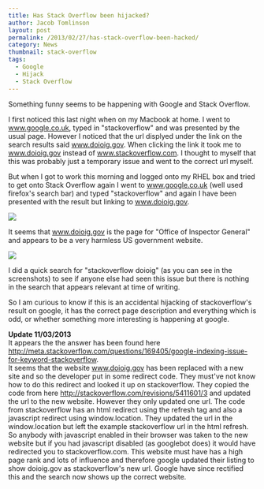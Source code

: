 ```yaml
---
title: Has Stack Overflow been hijacked?
author: Jacob Tomlinson
layout: post
permalink: /2013/02/27/has-stack-overflow-been-hacked/
category: News
thumbnail: stack-overflow
tags:
  - Google
  - Hijack
  - Stack Overflow
---
```

Something funny seems to be happening with Google and Stack Overflow.

I first noticed this last night when on my Macbook at home. I went to www.google.co.uk, typed in "stackoverflow" and was presented by the usual page. However I noticed that the url displyed under the link on the search results said www.doioig.gov. When clicking the link it took me to www.doioig.gov instead of www.stackoverflow.com. I thought to myself that this was probably just a temporary issue and went to the correct url myself.

But when I got to work this morning and logged onto my RHEL box and tried to get onto Stack Overflow again I went to www.google.co.uk (well used firefox's search bar) and typed "stackoverflow" and again I have been presented with the result but linking to www.doioig.gov.

![](http://i.imgur.com/NwpQL7P.png)

It seems that www.doioig.gov is the page for "Office of Inspector General" and appears to be a very harmless US government website.

![](http://i.imgur.com/C9tvnt2.png)

I did a quick search for "stackoverflow doioig" (as you can see in the screenshots) to see if anyone else had seen this issue but there is nothing in the search that appears relevant at time of writing.

So I am curious to know if this is an accidental hijacking of stackoverflow's result on google, it has the correct page description and everything which is odd, or whether something more interesting is happening at google.

**Update 11/03/2013**  
It appears the the answer has been found here <http://meta.stackoverflow.com/questions/169405/google-indexing-issue-for-keyword-stackoverflow>.  
It seems that the website www.doioig.gov has been replaced with a new site and so the developer put in some redirect code. They must've not know how to do this redirect and looked it up on stackoverflow. They copied the code from here <http://stackoverflow.com/revisions/5411601/3> and updated the url to the new website. However they only updated one url. The code from stackoverflow has an html redirect using the refresh tag and also a javascript redirect using window.location. They updated the url in the window.location but left the example stackoverflow url in the html refresh. So anybody with javascript enabled in their browser was taken to the new website but if you had javascript disabled (as googlebot does) it would have redirected you to stackoverflow.com. This website must have has a high page rank and lots of influence and therefore google updated their listing to show doioig.gov as stackoverflow's new url. Google have since rectified this and the search now shows up the correct website.

 [1]: http://www.jacobtomlinson.co.uk/wp-content/uploads/2013/02/stackoverflowdoioig.png
 [2]: http://www.jacobtomlinson.co.uk/wp-content/uploads/2013/02/doioig.png
